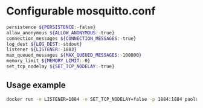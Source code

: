 # Configurable mosquitto.conf

```bash
persistence ${PERSISTENCE:-false}
allow_anonymous ${ALLOW_ANONYMOUS:-true}
connection_messages ${CONNECTION_MESSAGES:-true}
log_dest ${LOG_DEST:-stdout}
listener ${LISTENER:-1883}
max_queued_messages ${MAX_QUEUED_MESSAGES:-100000}
memory_limit ${MEMORY_LIMIT:-0}
set_tcp_nodelay ${SET_TCP_NODELAY:-true}
```

## Usage example

```bash
docker run -e LISTENER=1884 -e SET_TCP_NODELAY=false -p 1884:1884 paolodenti/mosquitto-no-auth:1.0.1
```
